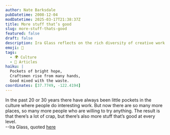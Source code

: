 ```yaml
---
author: Nate Barksdale
pubDatetime: 2008-12-04
modDatetime: 2025-03-17T21:38:37Z
title: More stuff that’s good
slug: more-stuff-thats-good
featured: false
draft: false
description: Ira Glass reflects on the rich diversity of creative work in today's culture.
emoji: 🎨
tags:
  - 🌍 Culture
  - 📖 Articles
haiku: |
  Pockets of bright hope,  
  Craftsmen rise from many hands,  
  Good mixed with the waste.
coordinates: [37.7749, -122.4194]
---
```


In the past 20 or 30 years there have always been little pockets in the culture where people do interesting work. But now there are so many more places, so many more people who are willing to try anything. The result is that there’s a lot of crap, but there’s also more stuff that’s good at every level.  
--Ira Glass, quoted [here](http://web.archive.org/web/20150908075202/http://moreintelligentlife.com/story/age-mass-intelligence)
